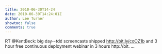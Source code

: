 ```yaml
---
title: 2010-06-30T14-24
date: 2010-06-30T14:24:01Z
author: Lee Turner
showtoc: false
comments: true
---
```


RT @KentBeck: big day--tdd screencasts shipped http://bit.ly/coOZ1b and 3 hour free continuous deployment webinar in 3 hours http://bit. ...


